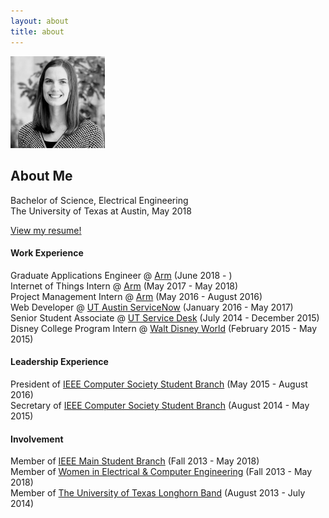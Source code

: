 ```yaml
---
layout: about
title: about
---
```

<img style="width:30%;" class="about-img-page pull-right" src="/images/me.png">

## About Me
Bachelor of Science, Electrical Engineering  
The University of Texas at Austin, May 2018

[View my resume!](/resume)

#### Work Experience
Graduate Applications Engineer @ [Arm](http://www.arm.com/) (June 2018 - )  
Internet of Things Intern @ [Arm](http://www.arm.com/) (May 2017 - May 2018)  
Project Management Intern @ [Arm](http://www.arm.com/) (May 2016 - August 2016)  
Web Developer @ [UT Austin ServiceNow](https://ut.service-now.com/utss) (January 2016 - May 2017)  
Senior Student Associate @ [UT Service Desk](https://www.utexas.edu/its/helpdesk/) (July 2014 - December 2015)  
Disney College Program Intern @ [Walt Disney World](https://jobs.disneycareers.com/disney-college-program) (February 2015 - May 2015)  

#### Leadership Experience
President of [IEEE Computer Society Student Branch](http://ieeecs.ece.utexas.edu) (May 2015 - August 2016)     
Secretary of [IEEE Computer Society Student Branch](http://ieeecs.ece.utexas.edu) (August 2014 - May 2015)  

#### Involvement
Member of [IEEE Main Student Branch](http://ieee.ece.utexas.edu) (Fall 2013 - May 2018)  
Member of [Women in Electrical & Computer Engineering](http://utwece.org/) (Fall 2013 - May 2018)  
Member of [The University of Texas Longhorn Band](https://lhb.music.utexas.edu/) (August 2013 - July 2014)  

<span class="contacticon center">
	<a href="mailto:jplunkett@utexas.edu"><i class="fa fa-envelope-square"></i></a>
	<a href="https://github.com/yennster" target="_blank"><i class="fa fa-github-square"></i></a>
	<a href="https://www.linkedin.com/in/jennyplunkett" target="_blank"><i class="fa fa-linkedin-square"></i></a>
</span>
